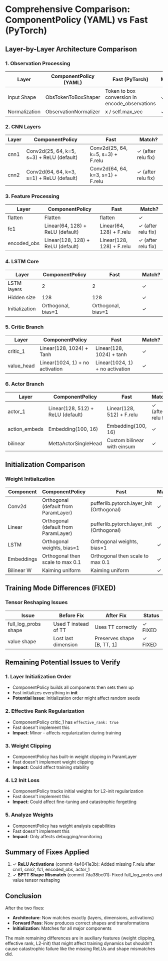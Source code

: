 # Comprehensive Comparison: ComponentPolicy (YAML) vs Fast (PyTorch)

## Layer-by-Layer Architecture Comparison

### 1. Observation Processing
| Layer | ComponentPolicy (YAML) | Fast (PyTorch) | Match? |
|-------|------------------------|----------------|---------|
| Input Shape | ObsTokenToBoxShaper | Token to box conversion in encode_observations | ✓ |
| Normalization | ObservationNormalizer | x / self.max_vec | ✓ |

### 2. CNN Layers
| Layer | ComponentPolicy | Fast | Match? |
|-------|-----------------|------|---------|
| cnn1 | Conv2d(25, 64, k=5, s=3) + ReLU (default) | Conv2d(25, 64, k=5, s=3) + F.relu | ✓ (after relu fix) |
| cnn2 | Conv2d(64, 64, k=3, s=1) + ReLU (default) | Conv2d(64, 64, k=3, s=1) + F.relu | ✓ (after relu fix) |

### 3. Feature Processing
| Layer | ComponentPolicy | Fast | Match? |
|-------|-----------------|------|---------|
| flatten | Flatten | flatten | ✓ |
| fc1 | Linear(64, 128) + ReLU (default) | Linear(64, 128) + F.relu | ✓ (after relu fix) |
| encoded_obs | Linear(128, 128) + ReLU (default) | Linear(128, 128) + F.relu | ✓ (after relu fix) |

### 4. LSTM Core
| Layer | ComponentPolicy | Fast | Match? |
|-------|-----------------|------|---------|
| LSTM layers | 2 | 2 | ✓ |
| Hidden size | 128 | 128 | ✓ |
| Initialization | Orthogonal, bias=1 | Orthogonal, bias=1 | ✓ |

### 5. Critic Branch
| Layer | ComponentPolicy | Fast | Match? |
|-------|-----------------|------|---------|
| critic_1 | Linear(128, 1024) + Tanh | Linear(128, 1024) + tanh | ✓ |
| value_head | Linear(1024, 1) + no activation | Linear(1024, 1) + no activation | ✓ |

### 6. Actor Branch
| Layer | ComponentPolicy | Fast | Match? |
|-------|-----------------|------|---------|
| actor_1 | Linear(128, 512) + ReLU (default) | Linear(128, 512) + F.relu | ✓ (after relu fix) |
| action_embeds | Embedding(100, 16) | Embedding(100, 16) | ✓ |
| bilinear | MettaActorSingleHead | Custom bilinear with einsum | ✓ |

## Initialization Comparison

### Weight Initialization
| Component | ComponentPolicy | Fast | Match? |
|-----------|-----------------|------|---------|
| Conv2d | Orthogonal (default from ParamLayer) | pufferlib.pytorch.layer_init (Orthogonal) | ✓ |
| Linear | Orthogonal (default from ParamLayer) | pufferlib.pytorch.layer_init (Orthogonal) | ✓ |
| LSTM | Orthogonal weights, bias=1 | Orthogonal weights, bias=1 | ✓ |
| Embeddings | Orthogonal then scale to max 0.1 | Orthogonal then scale to max 0.1 | ✓ |
| Bilinear W | Kaiming uniform | Kaiming uniform | ✓ |

## Training Mode Differences (FIXED)

### Tensor Reshaping Issues
| Issue | Before Fix | After Fix | Status |
|-------|------------|-----------|---------|
| full_log_probs shape | Used T instead of TT | Uses TT correctly | ✓ FIXED |
| value shape | Lost last dimension | Preserves shape [B, TT, 1] | ✓ FIXED |

## Remaining Potential Issues to Verify

### 1. Layer Initialization Order
- ComponentPolicy builds all components then sets them up
- Fast initializes everything in __init__
- **Potential Issue**: Initialization order might affect random seeds

### 2. Effective Rank Regularization
- ComponentPolicy critic_1 has `effective_rank: true`
- Fast doesn't implement this
- **Impact**: Minor - affects regularization during training

### 3. Weight Clipping
- ComponentPolicy has built-in weight clipping in ParamLayer
- Fast doesn't implement weight clipping
- **Impact**: Could affect training stability

### 4. L2 Init Loss
- ComponentPolicy tracks initial weights for L2-init regularization
- Fast doesn't implement this
- **Impact**: Could affect fine-tuning and catastrophic forgetting

### 5. Analyze Weights
- ComponentPolicy has weight analysis capabilities
- Fast doesn't implement this
- **Impact**: Only affects debugging/monitoring

## Summary of Fixes Applied

1. ✓ **ReLU Activations** (commit 4a4041e3b): Added missing F.relu after cnn1, cnn2, fc1, encoded_obs, actor_1
2. ✓ **BPTT Shape Mismatch** (commit 7da38bc01): Fixed full_log_probs and value tensor reshaping

## Conclusion

After the two fixes:
- **Architecture**: Now matches exactly (layers, dimensions, activations)
- **Forward Pass**: Now produces correct shapes and transformations
- **Initialization**: Matches for all major components

The main remaining differences are in auxiliary features (weight clipping, effective rank, L2-init) that might affect training dynamics but shouldn't cause catastrophic failure like the missing ReLUs and shape mismatches did.